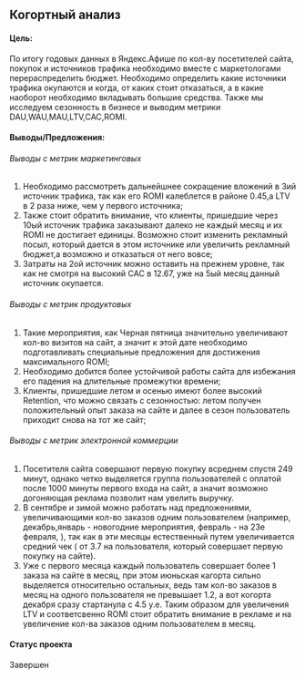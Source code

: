 ## Когортный анализ

#### Цель:
По итогу годовых данных в Яндекс.Афише по кол-ву посетителей сайта, покупок и источников трафика необходимо вместе с маркетологами перераспределить бюджет. Необходимо определить какие источники трафика окупаются и когда, от каких стоит отказаться, а в какие наоборот необходимо вкладывать большие средства. Также мы исследуем сезонность в бизнесе и выводим метрики DAU,WAU,MAU,LTV,CAC,ROMI.

#### Выводы/Предложения:
###### Выводы с метрик маркетинговых  
1. Необходимо рассмотреть дальнейшнее сокращение вложений в 3ий источник трафика, так как его ROMI калеблется в районе 0.45,а LTV в 2 раза ниже, чем у первого источника;
2. Также стоит обратить внимание, что клиенты, пришедшие через 10ый источник трафика заказывают далеко не каждый месяц и их ROMI не достигает единицы. Возможно стоит изменить рекламный посыл, который дается в этом источнике или увеличить рекламный бюджет,а возможно и  отказаться от него вовсе;
3. Затраты на 2ой источник можно оставить на прежнем уровне, так как не смотря на высокий CAC в 12.67, уже на 5ый месяц данный источник окупается.   
###### Выводы с метрик продуктовых  
1. Такие мероприятия, как Черная пятница значительно увеличивают кол-во визитов на сайт, а значит к этой дате необходимо подготавливать специальные предложения для достижения максимального ROMI;  
2. Необходимо добится более устойчивой работы сайта для избежания его падения на длительные промежутки времени;  
3. Клиенты, пришедшие летом и осенью имеют более высокий Retention, что можно связать с сезонностью: летом получен положительный опыт заказа на сайте и далее в сезон пользователь приходит снова на тот же сайт;    
###### Выводы с метрик электронной коммерции    
1. Посетителя сайта совершают первую покупку всреднем спустя 249 минут, однако четко выделяется группа пользователей с оплатой после 1000 минуты первого входа на сайт,  а значит возможно  догоняющая реклама позволит нам увелить выручку. 
2. В сентябре и зимой можно работать над предложениями, увеличивающими кол-во заказов одним пользователем (например, декабрь,январь - новогодние мероприятия, февраль - на 23е февраля, ), так как в эти месяцы естественный путем увеличивается средний чек ( от 3.7 на пользователя, который совершает первую покупку на сайте).
3. Уже с первого месяца каждый пользователь совершает более 1 заказа на сайте в месяц, при этом июньская кагорта сильно выделяется относительно остальных, ведь там кол-во заказов в месяц на одного пользователя не превышает 1.2, а вот когорта декабря сразу стартанула с 4.5 у.е. Таким образом для увеличения LTV и соответсвенно ROMI стоит обратить внимание в рекламе и на увеличение кол-ва заказов одним пользователем в месяц.

#### Статус проекта
Завершен
